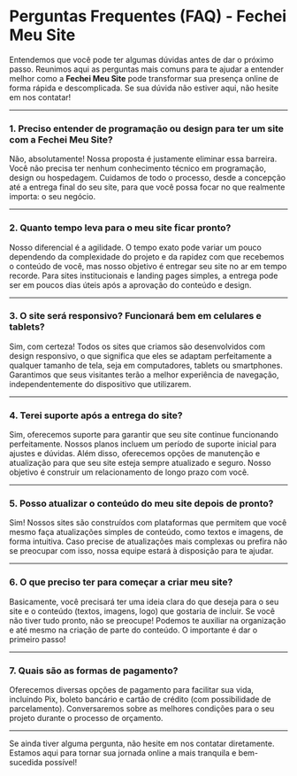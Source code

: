 # Perguntas Frequentes (FAQ) - Fechei Meu Site

Entendemos que você pode ter algumas dúvidas antes de dar o próximo passo. Reunimos aqui as perguntas mais comuns para te ajudar a entender melhor como a **Fechei Meu Site** pode transformar sua presença online de forma rápida e descomplicada. Se sua dúvida não estiver aqui, não hesite em nos contatar!

---

### **1. Preciso entender de programação ou design para ter um site com a Fechei Meu Site?**

Não, absolutamente! Nossa proposta é justamente eliminar essa barreira. Você não precisa ter nenhum conhecimento técnico em programação, design ou hospedagem. Cuidamos de todo o processo, desde a concepção até a entrega final do seu site, para que você possa focar no que realmente importa: o seu negócio.

---

### **2. Quanto tempo leva para o meu site ficar pronto?**

Nosso diferencial é a agilidade. O tempo exato pode variar um pouco dependendo da complexidade do projeto e da rapidez com que recebemos o conteúdo de você, mas nosso objetivo é entregar seu site no ar em tempo recorde. Para sites institucionais e landing pages simples, a entrega pode ser em poucos dias úteis após a aprovação do conteúdo e design.

---

### **3. O site será responsivo? Funcionará bem em celulares e tablets?**

Sim, com certeza! Todos os sites que criamos são desenvolvidos com design responsivo, o que significa que eles se adaptam perfeitamente a qualquer tamanho de tela, seja em computadores, tablets ou smartphones. Garantimos que seus visitantes terão a melhor experiência de navegação, independentemente do dispositivo que utilizarem.

---

### **4. Terei suporte após a entrega do site?**

Sim, oferecemos suporte para garantir que seu site continue funcionando perfeitamente. Nossos planos incluem um período de suporte inicial para ajustes e dúvidas. Além disso, oferecemos opções de manutenção e atualização para que seu site esteja sempre atualizado e seguro. Nosso objetivo é construir um relacionamento de longo prazo com você.

---

### **5. Posso atualizar o conteúdo do meu site depois de pronto?**

Sim! Nossos sites são construídos com plataformas que permitem que você mesmo faça atualizações simples de conteúdo, como textos e imagens, de forma intuitiva. Caso precise de atualizações mais complexas ou prefira não se preocupar com isso, nossa equipe estará à disposição para te ajudar.

---

### **6. O que preciso ter para começar a criar meu site?**

Basicamente, você precisará ter uma ideia clara do que deseja para o seu site e o conteúdo (textos, imagens, logo) que gostaria de incluir. Se você não tiver tudo pronto, não se preocupe! Podemos te auxiliar na organização e até mesmo na criação de parte do conteúdo. O importante é dar o primeiro passo!

---

### **7. Quais são as formas de pagamento?**

Oferecemos diversas opções de pagamento para facilitar sua vida, incluindo Pix, boleto bancário e cartão de crédito (com possibilidade de parcelamento). Conversaremos sobre as melhores condições para o seu projeto durante o processo de orçamento.

---

Se ainda tiver alguma pergunta, não hesite em nos contatar diretamente. Estamos aqui para tornar sua jornada online a mais tranquila e bem-sucedida possível!

